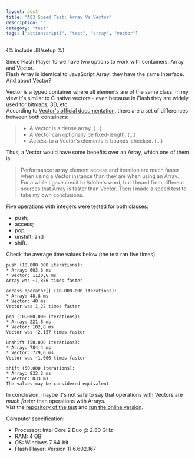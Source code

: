 ```yaml
---
layout: post
title: "AS3 Speed Test: Array Vs Vector"
description: ""
category: "test" 
tags: ["actionscript3", "test", "array", "vector"]
---
```

{% include JB/setup %}

Since Flash Player 10 we have two options to work with containers: Array and Vector.<br>
Flash Array is identical to JavaScript Array, they have the same interface.<br>
And about Vector?<br>

Vector is a typed container where all elements are of the same class. In my view it's similar to C native vectors - even because in Flash they are widely used for bitmaps, 3D, etc.<br>
According to [Vector's official documentation](http://help.adobe.com/en_US/FlashPlatform/reference/actionscript/3/Vector.html), there are a set of differences between both containers:<br>
> * A Vector is a dense array. (...)<br>
> * A Vector can optionally be fixed-length, (...)<br>
> * Access to a Vector's elements is bounds-checked. (...)<br>

Thus, a Vector would have some benefits over an Array, which one of them is:<br>
> Performance: array element access and iteration are much faster when using a Vector instance than they are when using an Array.<br>
For a while I gave credit to Adobe's word, but I heard from different sources that Array is faster than Vector. Then I made a speed test to take my own conclusions.<br>

Five operations with integers were tested for both classes:
* push;
* access;
* pop;
* unshift; and
* shift.

Check the average time values below (the test ran five times):<br>

	push (10.000.000 iterations):
	* Array: 603,6 ms
	* Vector: 1120,6 ms
	Array was ~1,856 times faster

	access operator[] (10.000.000 iterations):
	* Array: 48,8 ms
	* Vector: 40 ms
	Vector was 1,22 times faster

	pop (10.000.000 iterations):
	* Array: 221,8 ms
	* Vector: 102,8 ms
	Vector was ~2,157 times faster

	unshift (50.000 iterations):
	* Array: 784,4 ms
	* Vector: 779,6 ms
	Vector was ~1,006 times faster

	shift (50.000 iterations):
	* Array: 833,2 ms
	* Vector: 833 ms
	The values may be considered equivalent

In conclusion, maybe it's not safe to say that operations with Vectors are _much faster_ than operations with Arrays.<br>
Vist the [repository of the test](https://github.com/loteixeira/VectorVsArray) and [run the online version](http://disturbedcoder.com/files/VectorVsArray.swf).<br>

Computer specification:
* Processor: Intel Core 2 Duo @ 2.80 GHz
* RAM: 4 GB
* OS: Windows 7 64-bit
* Flash Player: Version 11.6.602.167